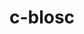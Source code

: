 ---
title: "c-blosc"
layout: cache
categories: [package, develop-2023-05-18]
meta: {"versions": ["1.21.2"], "compilers": ["gcc@=11.1.0", "gcc@=12.3.0", "gcc@=7.3.1", "oneapi@=2023.0.0"], "oss": ["amzn2", "ubuntu20.04"], "platforms": ["linux"], "targets": ["aarch64", "neoverse_n1", "ppc64le", "skylake_avx512", "x86_64", "x86_64_v3"], "stacks": ["aws-ahug", "aws-ahug-aarch64", "aws-isc", "aws-isc-aarch64", "aws-pcluster-icelake", "aws-pcluster-neoverse_n1", "aws-pcluster-neoverse_v1", "aws-pcluster-skylake", "data-vis-sdk", "e4s", "e4s-oneapi", "e4s-power", "root"], "num_specs": 10, "num_specs_by_stack": {"aws-ahug-aarch64": 2, "aws-isc-aarch64": 2, "root": 10, "aws-pcluster-neoverse_v1": 1, "aws-pcluster-neoverse_n1": 1, "aws-pcluster-skylake": 1, "aws-pcluster-icelake": 1, "aws-ahug": 1, "aws-isc": 1, "e4s-power": 1, "e4s-oneapi": 2, "data-vis-sdk": 1, "e4s": 1}}
spec_details: [{"hash": "kpfilirctag6svbihdybxm2zesvfitxy", "compiler": "gcc@=7.3.1", "versions": ["1.21.2"], "os": "amzn2", "platform": "linux", "target": "aarch64", "variants": ["+avx2", "build_system=cmake", "build_type=Release", "generator=make", "~ipo"], "stacks": ["aws-ahug-aarch64", "aws-isc-aarch64", "root"], "size": "-", "tarball": "https://binaries.spack.io/releases/develop-2023-05-18/build_cache/linux-amzn2-aarch64/gcc-7.3.1/c-blosc-1.21.2/linux-amzn2-aarch64-gcc-7.3.1-c-blosc-1.21.2-kpfilirctag6svbihdybxm2zesvfitxy.spack"}, {"hash": "cyjwowgt4n6umykvkoeye2y27tyrjnrg", "compiler": "gcc@=12.3.0", "versions": ["1.21.2"], "os": "amzn2", "platform": "linux", "target": "neoverse_n1", "variants": ["+avx2", "build_system=cmake", "build_type=Release", "generator=make", "~ipo"], "stacks": ["aws-pcluster-neoverse_v1", "root", "aws-pcluster-neoverse_n1"], "size": "-", "tarball": "https://binaries.spack.io/releases/develop-2023-05-18/build_cache/linux-amzn2-neoverse_n1/gcc-12.3.0/c-blosc-1.21.2/linux-amzn2-neoverse_n1-gcc-12.3.0-c-blosc-1.21.2-cyjwowgt4n6umykvkoeye2y27tyrjnrg.spack"}, {"hash": "7wbx33nbr7lv5p4dgsddtsu5k56rd742", "compiler": "gcc@=7.3.1", "versions": ["1.21.2"], "os": "amzn2", "platform": "linux", "target": "neoverse_n1", "variants": ["+avx2", "build_system=cmake", "build_type=Release", "generator=make", "~ipo"], "stacks": ["aws-ahug-aarch64", "aws-isc-aarch64", "root"], "size": "-", "tarball": "https://binaries.spack.io/releases/develop-2023-05-18/build_cache/linux-amzn2-neoverse_n1/gcc-7.3.1/c-blosc-1.21.2/linux-amzn2-neoverse_n1-gcc-7.3.1-c-blosc-1.21.2-7wbx33nbr7lv5p4dgsddtsu5k56rd742.spack"}, {"hash": "dsiibu5agtviib56qv4wrrywu2ezepl2", "compiler": "gcc@=12.3.0", "versions": ["1.21.2"], "os": "amzn2", "platform": "linux", "target": "skylake_avx512", "variants": ["+avx2", "build_system=cmake", "build_type=Release", "generator=make", "~ipo"], "stacks": ["root", "aws-pcluster-skylake", "aws-pcluster-icelake"], "size": "-", "tarball": "https://binaries.spack.io/releases/develop-2023-05-18/build_cache/linux-amzn2-skylake_avx512/gcc-12.3.0/c-blosc-1.21.2/linux-amzn2-skylake_avx512-gcc-12.3.0-c-blosc-1.21.2-dsiibu5agtviib56qv4wrrywu2ezepl2.spack"}, {"hash": "nkamlixc26e3ase62hfz62ek2k7xq4r5", "compiler": "gcc@=7.3.1", "versions": ["1.21.2"], "os": "amzn2", "platform": "linux", "target": "x86_64_v3", "variants": ["+avx2", "build_system=cmake", "build_type=Release", "generator=make", "~ipo"], "stacks": ["root", "aws-ahug", "aws-isc"], "size": "-", "tarball": "https://binaries.spack.io/releases/develop-2023-05-18/build_cache/linux-amzn2-x86_64_v3/gcc-7.3.1/c-blosc-1.21.2/linux-amzn2-x86_64_v3-gcc-7.3.1-c-blosc-1.21.2-nkamlixc26e3ase62hfz62ek2k7xq4r5.spack"}, {"hash": "d547rhfydqav4mvisqvwmrr4nafpaxsg", "compiler": "gcc@=11.1.0", "versions": ["1.21.2"], "os": "ubuntu20.04", "platform": "linux", "target": "ppc64le", "variants": ["+avx2", "build_system=cmake", "build_type=Release", "generator=make", "~ipo"], "stacks": ["e4s-power", "root"], "size": "-", "tarball": "https://binaries.spack.io/releases/develop-2023-05-18/build_cache/linux-ubuntu20.04-ppc64le/gcc-11.1.0/c-blosc-1.21.2/linux-ubuntu20.04-ppc64le-gcc-11.1.0-c-blosc-1.21.2-d547rhfydqav4mvisqvwmrr4nafpaxsg.spack"}, {"hash": "mujviofdtacv7ryjzvfav34za72qlgr3", "compiler": "oneapi@=2023.0.0", "versions": ["1.21.2"], "os": "ubuntu20.04", "platform": "linux", "target": "x86_64", "variants": ["+avx2", "build_system=cmake", "build_type=Release", "generator=make", "~ipo"], "stacks": ["root", "e4s-oneapi"], "size": "-", "tarball": "https://binaries.spack.io/releases/develop-2023-05-18/build_cache/linux-ubuntu20.04-x86_64/oneapi-2023.0.0/c-blosc-1.21.2/linux-ubuntu20.04-x86_64-oneapi-2023.0.0-c-blosc-1.21.2-mujviofdtacv7ryjzvfav34za72qlgr3.spack"}, {"hash": "yvuorpya6wz3lwwuriaxv6p7b5fffc6d", "compiler": "oneapi@=2023.0.0", "versions": ["1.21.2"], "os": "ubuntu20.04", "platform": "linux", "target": "x86_64", "variants": ["+avx2", "build_system=cmake", "build_type=Release", "generator=make", "~ipo"], "stacks": ["root", "e4s-oneapi"], "size": "-", "tarball": "https://binaries.spack.io/releases/develop-2023-05-18/build_cache/linux-ubuntu20.04-x86_64/oneapi-2023.0.0/c-blosc-1.21.2/linux-ubuntu20.04-x86_64-oneapi-2023.0.0-c-blosc-1.21.2-yvuorpya6wz3lwwuriaxv6p7b5fffc6d.spack"}, {"hash": "lrv6r2g7z22cj4bulv4iuimpt3gw6kn4", "compiler": "gcc@=11.1.0", "versions": ["1.21.2"], "os": "ubuntu20.04", "platform": "linux", "target": "x86_64_v3", "variants": ["+avx2", "build_system=cmake", "build_type=Release", "generator=make", "~ipo"], "stacks": ["data-vis-sdk", "root"], "size": "-", "tarball": "https://binaries.spack.io/releases/develop-2023-05-18/build_cache/linux-ubuntu20.04-x86_64_v3/gcc-11.1.0/c-blosc-1.21.2/linux-ubuntu20.04-x86_64_v3-gcc-11.1.0-c-blosc-1.21.2-lrv6r2g7z22cj4bulv4iuimpt3gw6kn4.spack"}, {"hash": "ryvtnztddpbh7brvakoqhjthev3dtiu5", "compiler": "gcc@=11.1.0", "versions": ["1.21.2"], "os": "ubuntu20.04", "platform": "linux", "target": "x86_64_v3", "variants": ["+avx2", "build_system=cmake", "build_type=Release", "generator=make", "~ipo"], "stacks": ["e4s", "root"], "size": "-", "tarball": "https://binaries.spack.io/releases/develop-2023-05-18/build_cache/linux-ubuntu20.04-x86_64_v3/gcc-11.1.0/c-blosc-1.21.2/linux-ubuntu20.04-x86_64_v3-gcc-11.1.0-c-blosc-1.21.2-ryvtnztddpbh7brvakoqhjthev3dtiu5.spack"}]
---